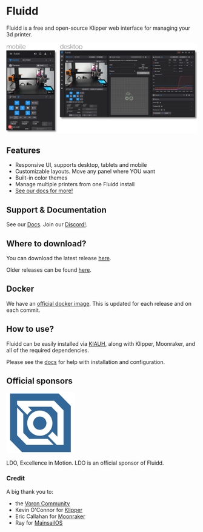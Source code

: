 # Fluidd

Fluidd is a free and open-source Klipper web interface for managing your 3d printer.

![Fluidd](/docs/assets/images/preview_sliced.png "Fluidd")

## Features

- Responsive UI, supports desktop, tablets and mobile
- Customizable layouts. Move any panel where YOU want
- Built-in color themes
- Manage multiple printers from one Fluidd install
- [See our docs for more!](https://docs.fluidd.xyz)

## Support & Documentation

See our [Docs](https://docs.fluidd.xyz).
Join our [Discord!](https://discord.gg/GZ3D5tqfcF).

## Where to download?

You can download the latest release [here](https://github.com/ShohninDmitriy/fluidd/releases/latest).

Older releases can be found [here](https://github.com/ShohninDmitriy/fluidd/releases).

## Docker

We have an [official docker image](https://github.com/ShohninDmitriy/fluidd/pkgs/container/fluidd). This is updated for each release and on each commit.

## How to use?

Fluidd can be easily installed via [KIAUH](https://github.com/th33xitus/kiauh), along with Klipper, Moonraker, and all of the required dependencies.

Please see the [docs](https://docs.fluidd.xyz) for help with installation and configuration.

## Official sponsors

[![LDO](/docs/assets/images/logo_ldo.svg "LDO")](https://ldomotors.com/)

LDO, Excellence in Motion. LDO is an official sponsor of Fluidd.

### Credit

A big thank you to:

- the [Voron Community](http://vorondesign.com/)
- Kevin O'Connor for [Klipper](https://github.com/ShohninDmitriy/klipper)
- Eric Callahan for [Moonraker](https://github.com/ShohninDmitriy/moonraker)
- Ray for [MainsailOS](https://github.com/raymondh2/MainsailOS)
